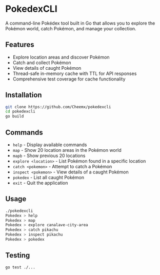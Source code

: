# PokedexCLI

A command-line Pokédex tool built in Go that allows you to explore the Pokémon world, catch Pokémon, and manage your collection.

## Features

- Explore location areas and discover Pokémon
- Catch and collect Pokémon 
- View details of caught Pokémon
- Thread-safe in-memory cache with TTL for API responses
- Comprehensive test coverage for cache functionality

## Installation

```bash
git clone https://github.com/Cheemx/pokedexcli
cd pokedexcli
go build
```

## Commands

- `help` - Display available commands
- `map` - Show 20 location areas in the Pokémon world
- `mapb` - Show previous 20 locations
- `explore <location>` - List Pokémon found in a specific location
- `catch <pokemon>` - Attempt to catch a Pokémon
- `inspect <pokemon>` - View details of a caught Pokémon
- `pokedex` - List all caught Pokémon
- `exit` - Quit the application

## Usage

```bash
./pokedexcli
Pokedex > help
Pokedex > map
Pokedex > explore canalave-city-area
Pokedex > catch pikachu
Pokedex > inspect pikachu
Pokedex > pokedex
```

## Testing

```bash
go test ./...
```